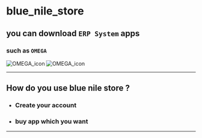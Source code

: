 # blue_nile_store

## you can download `ERP System` apps 
### such as `OMEGA`

<img src="https://github.com/AymanPhysics/OMEGA/blob/master/OMEGA/Icons/Omega%20Logo%204.ico" alt="OMEGA_icon" title="OMEGA_icon">
<img src="https://github.com/AymanPhysics/OMEGA/blob/master/OMEGA/Icons/Omega%20Icon%20-%20Copy.jpg" alt="OMEGA_icon" title="OMEGA_icon">

_______________________________________________________

## How do you use blue nile store ?

* ### Create your account
* ### buy  app which you want

________________________________________________________
